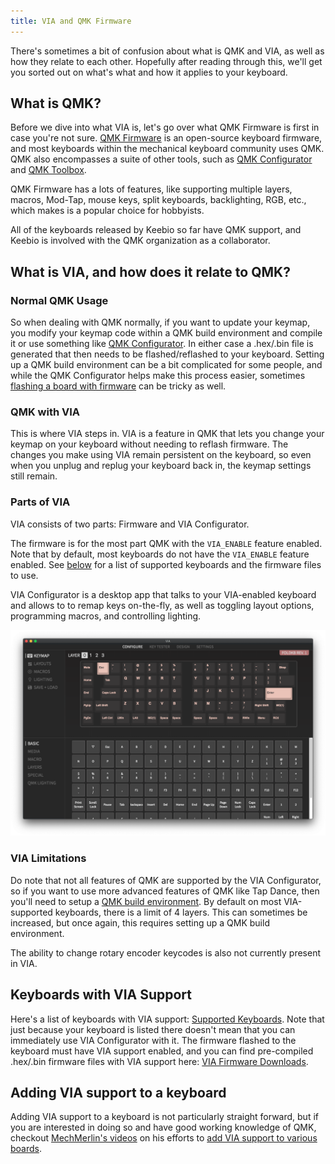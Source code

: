 ```yaml
---
title: VIA and QMK Firmware
---
```


There's sometimes a bit of confusion about what is QMK and VIA, as well as how they relate to each other. Hopefully after reading through this, we'll get you sorted out on what's what and how it applies to your keyboard.

## What is QMK?

Before we dive into what VIA is, let's go over what QMK Firmware is first in case you're not sure. [QMK Firmware](https://qmk.fm) is an open-source keyboard firmware, and most keyboards within the mechanical keyboard community uses QMK. QMK also encompasses a suite of other tools, such as [QMK Configurator](https://config.qmk.fm/) and [QMK Toolbox](https://github.com/qmk/qmk_toolbox).

QMK Firmware has a lots of features, like supporting multiple layers, macros, Mod-Tap, mouse keys, split keyboards, backlighting, RGB, etc., which makes is a popular choice for hobbyists.

All of the keyboards released by Keebio so far have QMK support, and Keebio is involved with the QMK organization as a collaborator.

## What is VIA, and how does it relate to QMK?

### Normal QMK Usage

So when dealing with QMK normally, if you want to update your keymap, you modify your keymap code within a QMK build environment and compile it or use something like [QMK Configurator](https://config.qmk.fm/). In either case a .hex/.bin file is generated that then needs to be flashed/reflashed to your keyboard. Setting up a QMK build environment can be a bit complicated for some people, and while the QMK Configurator helps make this process easier, sometimes [flashing a board with firmware](flashing-firmware) can be tricky as well.

### QMK with VIA

This is where VIA steps in. VIA is a feature in QMK that lets you change your keymap on your keyboard without needing to reflash firmware. The changes you make using VIA remain persistent on the keyboard, so even when you unplug and replug your keyboard back in, the keymap settings still remain.

### Parts of VIA

VIA consists of two parts: Firmware and VIA Configurator.

The firmware is for the most part QMK with the `VIA_ENABLE` feature enabled. Note that by default, most keyboards do not have the `VIA_ENABLE` feature enabled. See [below](via#keyboards-with-via-support) for a list of supported keyboards and the firmware files to use.

VIA Configurator is a desktop app that talks to your VIA-enabled keyboard and allows to to remap keys on-the-fly, as well as toggling layout options, programming macros, and controlling lighting.

![](./assets/images/misc/via-configure.png)

### VIA Limitations

Do note that not all features of QMK are supported by the VIA Configurator, so if you want to use more advanced features of QMK like Tap Dance, then you'll need to setup a [QMK build environment](https://docs.qmk.fm/#/newbs_getting_started). By default on most VIA-supported keyboards, there is a limit of 4 layers. This can sometimes be increased, but once again, this requires setting up a QMK build environment.

The ability to change rotary encoder keycodes is also not currently present in VIA.

## Keyboards with VIA Support

Here's a list of keyboards with VIA support: [Supported Keyboards](https://caniusevia.com/docs/supported_keyboards). Note that just because your keyboard is listed there doesn't mean that you can immediately use VIA Configurator with it. The firmware flashed to the keyboard must have VIA support enabled, and you can find pre-compiled .hex/.bin firmware files with VIA support here: [VIA Firmware Downloads](https://caniusevia.com/docs/download_firmware).

## Adding VIA support to a keyboard

Adding VIA support to a keyboard is not particularly straight forward, but if you are interested in doing so and have good working knowledge of QMK, checkout [MechMerlin's videos](https://www.youtube.com/channel/UCdfrYMwAJ8LHvy8-j_WIxAw) on his efforts to [add VIA support to various boards](https://www.youtube.com/results?search_query=Porting+VIA+Ports).

